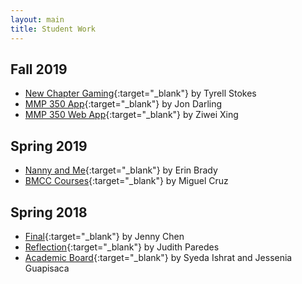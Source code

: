 ```yaml
---
layout: main
title: Student Work
---
```


## Fall 2019
- [New Chapter Gaming](https://ty-dot.github.io/NCG/posts.html){:target="_blank"} by Tyrell Stokes
- [MMP 350 App](https://natas7509.github.io/MMP-350/final/index.html){:target="_blank"} by Jon Darling
- [MMP 350 Web App](https://tzuweixing.github.io/mmp350/Final/index.html){:target="_blank"} by Ziwei Xing


## Spring 2019
- [Nanny and Me](https://itsanerin.github.io/NannyAndMe/){:target="_blank"} by Erin Brady  
- [BMCC Courses](https://miguelc210.github.io/MMP350/Fork/courses.html){:target="_blank"} by Miguel Cruz  


## Spring 2018
- [Final](https://jennymmp350.firebaseapp.com/){:target="_blank"} by Jenny Chen  
- [Reflection](https://myproject-1513c.firebaseapp.com/){:target="_blank"} by Judith Paredes  
- [Academic Board](https://mmp350-node.firebaseapp.com){:target="_blank"} by Syeda Ishrat and Jessenia Guapisaca


<!-- - [](){:target="_blank"} by   -->
